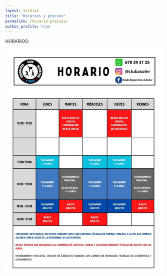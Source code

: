 ```yaml
---
layout: archive
title: "Horarios y precios"
permalink: /horario-precios/
author_profile: true
---
```

HORARIOS:

<img src='/images/horarios_asoler.jpeg'> 

